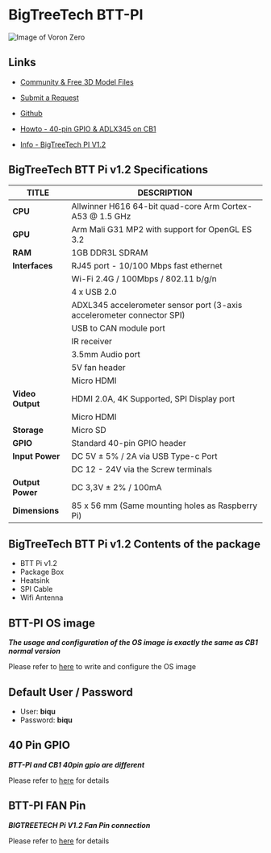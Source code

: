 # BigTreeTech BTT-PI

![Image of Voron Zero](https://m.media-amazon.com/images/I/71CKUzgJq8L._AC_SX679_.jpg)

## Links

- [Community & Free 3D Model Files](https://biqu3d.com/pages/community)
- [Submit a Request](https://biqu3d.com/pages/submit-a-ticket)

- [Github](https://github.com/bigtreetech/BTT-Pi)
- [Howto -  40-pin GPIO & ADLX345 on CB1](https://github.com/bigtreetech/CB1/discussions/47)

- [Info - BigTreeTech PI V1.2](https://drklipper.de/doku.php?id=sbcs:61_-_bigtreetech_pi_v1.2_mit_can)

## BigTreeTech BTT Pi v1.2 Specifications


| TITLE				|	DESCRIPTION																	|
| ----------------- | -----------------------------------------------------------------------------	|
| **CPU**          	|   Allwinner H616 64-bit quad-core Arm Cortex-A53 @ 1.5 GHz           			|
| **GPU**			|	Arm Mali G31 MP2 with support for OpenGL ES 3.2								|
| **RAM**			|	1GB DDR3L SDRAM																|
| **Interfaces**	|	RJ45 port - 10/100 Mbps fast ethernet										|
| 					|	Wi-Fi 2.4G / 100Mbps / 802.11 b/g/n											|
| 					|	4 x USB 2.0																	|
| 					|	ADXL345 accelerometer sensor port (3-axis accelerometer connector SPI)		|
| 					|	USB to CAN module port														|
| 					|	IR receiver																	|
| 					|	3.5mm Audio port															|
| 					|	5V fan header																|
| 					|	Micro HDMI																	|
| **Video Output**	|	HDMI 2.0A, 4K Supported, SPI Display port 									|
| 					|	Micro HDMI																	|
| **Storage**		|	Micro SD																	|
| **GPIO**			|	Standard 40-pin GPIO header													|
| **Input Power**	|	DC 5V ± 5% / 2A via USB Type-c Port											|
| 					|	DC 12 - 24V via the Screw terminals								 			|
| **Output Power**	|	DC 3,3V ± 2% / 100mA														|
| **Dimensions**	|	85 x 56 mm (Same mounting holes as Raspberry Pi)							|


## BigTreeTech BTT Pi v1.2 Contents of the package

- BTT Pi v1.2
- Package Box
- Heatsink
- SPI Cable
- Wifi Antenna

## BTT-PI OS image
***The usage and configuration of the OS image is exactly the same as CB1 normal version*** 

Please refer to [here](https://github.com/bigtreetech/cb1) to write and configure the OS image

## Default User / Password

- User: 	**biqu**
- Password: **biqu**

## 40 Pin GPIO
***BTT-PI and CB1 40pin gpio are different*** 

Please refer to [here](https://github.com/bigtreetech/CB1#40-pin-gpio) for details

## BTT-PI FAN Pin 

***BIGTREETECH Pi V1.2 Fan Pin connection***

Please refer to [here](https://github.com/So6Rallye/BTT-Pi/blob/master/BIGTREETECH%20Pi%20V1.2%20-%20Board%20Fan%20Pin%20Configuration) for details
